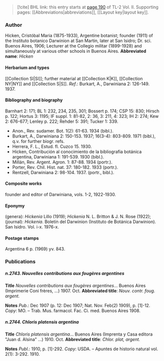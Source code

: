> [!cite] BHL link: this entry starts at [page 190](https://www.biodiversitylibrary.org/page/33068432) of TL-2 Vol. II.
> Supporting pages: [[Abbreviations|abbreviations]], [[Layout key|layout key]].

### Author

Hicken, Cristóbal Maria (1875-1933), Argentine botanist; founder (1911) of the Instituto botanico Darwinion at San Martin, later at San Isidro; Dr. sci. Buenos Aires, 1906; Lecturer at the Collegio militar (1899-1928) and simultaneously at various other schools in Buenos Aires. 
**Abbreviated name**: *Hicken*

#### Herbarium and types

[[Collection SI|SI]]; further material at [[Collection K|K]], [[Collection NY|NY]] and [[Collection S|S]].
*Ref*.: Burkart, A., Darwiniana 2: 126-149. 1937.

#### Bibliography and biography

Barnhart 2: 171; BL 1: 232, 234, 235, 301; Bossert p. 174; CSP 15: 830; Hirsch p. 122; Hortus 3: 1195; IF suppl. 1: 81-82, 2: 36, 3: 211, 4: 323; IH 2: 274; Kew 2: 676-677; Lenley p. 222; Rehder 5: 391; Tucker 1: 339.
- Anon., Rev. sudamer. Bot. 1(2): 61-63. 1934 (bibl.).
- Burkart, A., Darwiniana 2: 150-153. 1937; 16(3-4): 803-809. 1971 (bibl.), q.v. for further biogr. refs.
- Herrera, F. L., Estud. fl. Cuzco 15. 1930.
- Hicken, Contribución al conocimiento de la bibliografia botánica argentina, Darwiniana 1: 191-539. 1930 (bibl.).
- Millán, Rev. Argent. Agron. 1: 87-88. 1934 (portr.).
- Porter, Rev. Chil. Hist. nat. 37: 180-182. 1933 (portr.).
- Rentzell, Darwiniana 2: 98-104. 1937. (portr., bibl.).

#### Composite works

founder and editor of Darwiniana, vols. 1-2, 1922-1930.

#### Eponymy

(genera): *Hickenia* Lillo (1919); *Hickenia* N. L. Britton & J. N. Rose (1922); (journal): *Hickenia*. Boletín del Darwinion (Instituto de Botánica Darwinion). San Isidro. Vol. i-x. 1976-x.

#### Postage stamps

Argentina 6 p. (1969) yv. 843.

### Publications

##### n.2743. Nouvelles contributions aux fougères argentines

**Title**
*Nouvelles contributions aux fougères argentines*... Buenos Aires (Imprimerie Coni frères, ...) 1907. Oct.
**Abbreviated title**: *Nouv. contr. foug. argent.*

**Notes**
*Pub*.: Dec 1907 (p. 12: Dec 1907; Nat. Nov. Feb(2) 1909), p. \[1\]-12. *Copy*: MO. – Trab. Mus. farmacol. Fac. Ci. med. Buenos Aires 1908.

##### n.2744. Chloris platensis argentina

**Title**
*Chloris platensis argentina*... Buenos Aires (Imprenta y Casa editora "Juan d. Alsina" ...) 1910. Oct.
**Abbreviated title**: *Chlor. plat, argent.*

**Notes**
*Publ*.: 1910, p. \[1\]-292. *Copy*: USDA. – Apuntes de historio natural vol. 2(1): 3-292. 1910.

